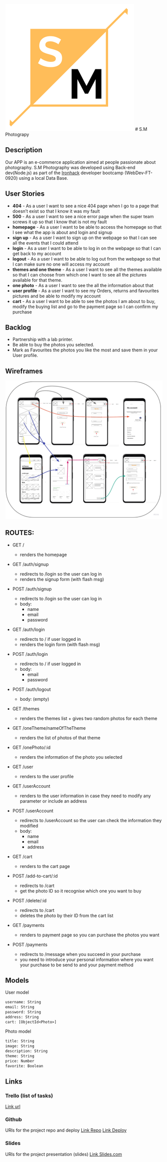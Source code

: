 <img src="/public/images/logo SM-Photography.png">
# S.M Photograpy

## Description
Our APP is an e-commerce application aimed at people passionate about photography.
S.M Photography was developed using Back-end dev(Node.js) as part of the [Ironhack](https://www.ironhack.com/) developer bootcamp (WebDev-FT-0920) using a local Data Base.

## User Stories

- **404** - As a user I want to see a nice 404 page when I go to a page that doesn’t exist so that I know it was my fault 
- **500** - As a user I want to see a nice error page when the super team screws it up so that I know that is not my fault
- **homepage** - As a user I want to be able to access the homepage so that I see what the app is about and login and signup
- **sign up** - As a user I want to sign up on the webpage so that I can see all the events that I could attend
- **login** - As a user I want to be able to log in on the webpage so that I can get back to my account
- **logout** - As a user I want to be able to log out from the webpage so that I can make sure no one will access my account
- **themes and one theme** - As a user I want to see all the themes available so that I can choose from which one I want to see all the pictures available for that theme.
- **one photo** - As a user I want to see the all the information about that 
- **user profile** - As a user I want to see my Orders, returns and favourites pictures and be able to modify my account
- **cart** - As a user I want to be able to see the photos I am about to buy, modify the buying list and go to the payment page so I can confirm my purchase

## Backlog    
- Partnership with a lab printer.
- Be able to buy the photos you selected.
- Mark as Favourites the photos you like the most and save them in your User profile.

## Wireframes    
<img src="public/images/wireframe.jpg">


## ROUTES:

- GET / 
  - renders the homepage
- GET /auth/signup
  - redirects to /login so the user can log in
  - renders the signup form (with flash msg)
- POST /auth/signup
  - redirects to /login so the user can log in
  - body:
    - name
    - email
    - password
- GET /auth/login
  - redirects to / if user logged in
  - renders the login form (with flash msg)
- POST /auth/login
  - redirects to / if user logged in
  - body:
    - email
    - password
- POST /auth/logout
  - body: (empty)

- GET /themes
  - renders the themes list + gives two random photos for each theme
- GET /oneTheme/nameOfTheTheme
  - renders the list of photos of that theme
- GET /onePhoto/:id
  - renders the information of the photo you selected

- GET /user 
  - renders to the user profile
- GET /userAccount
  - renders to the user information in case they need to modify any parameter or include an address
- POST /userAccount
  - redirects to /userAccount so the user can check the information they modified
  - body:
    - name
    - email
    - address

- GET /cart
  - renders to the cart page 
- POST /add-to-cart/:id
  - redirects to /cart
  - get the photo ID so it recognise which one you want to buy 
- POST /delete/:id
  - redirects to /cart
  - deletes the photo by their ID from the cart list

- GET /payments
  - renders to payment page so you can purchase the photos you want
- POST /payments
  - redirects to /message when you succeed in your purchase
  - you need to introduce your personal information where you want your purchase to be send to and your payment method  



## Models

User model
 
```
username: String
email: String
password: String
address: String
cart: [ObjectId<Photo>]
```

Photo model

```
title: String
image: String
description: String
theme: String
price: Number
favorite: Boolean
```

## Links


### Trello (list of tasks)
[Link url](https://trello.com/b/QUSSw8w0/projecte-n2-ironhack)


### Github
URls for the project repo and deploy
[Link Repo](https://github.com/Lexirem/Project-2)
[Link Deploy](https://git.heroku.com/sm-photograpy.git)


### Slides
URls for the project presentation (slides)
[Link Slides.com](https://docs.google.com/presentation/d/1NgPJ4H9Rm7cU69o5gxnY8g5n3M_fCEKa1LAlYhyVp6U/edit?usp=sharing)